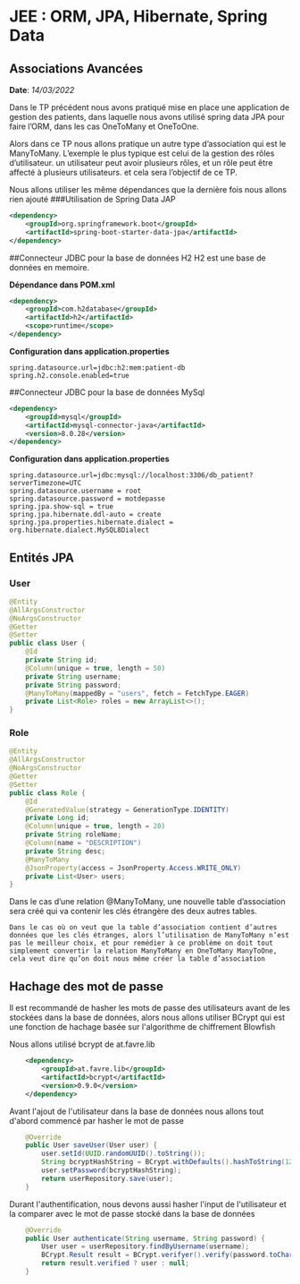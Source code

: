 # JEE : ORM, JPA, Hibernate, Spring Data
## Associations Avancées

**Date**: *14/03/2022*

Dans le TP précédent nous avons pratiqué mise en place une application de gestion des patients, dans laquelle nous avons utilisé spring data JPA pour faire l’ORM, dans les cas OneToMany et OneToOne.  

Alors dans ce TP nous allons pratique un autre type d’association qui est le ManyToMany. L’exemple le plus typique est celui de la gestion des rôles d’utilisateur. un utilisateur peut avoir plusieurs rôles, et un rôle peut être affecté à plusieurs utilisateurs. et cela sera l’objectif de ce TP.

Nous allons utiliser les même dépendances que la dernière fois nous allons rien ajouté
###Utilisation de Spring Data JAP
```xml
<dependency>
    <groupId>org.springframework.boot</groupId>
    <artifactId>spring-boot-starter-data-jpa</artifactId>
</dependency>
```

##Connecteur JDBC pour la base de données H2
H2 est une base de données en memoire.

**Dépendance dans POM.xml**
```xml
<dependency>
    <groupId>com.h2database</groupId>
    <artifactId>h2</artifactId>
    <scope>runtime</scope>
</dependency>
```

**Configuration dans application.properties**
```properties
spring.datasource.url=jdbc:h2:mem:patient-db
spring.h2.console.enabled=true
```

##Connecteur JDBC pour la base de données MySql
```xml
<dependency>
    <groupId>mysql</groupId>
    <artifactId>mysql-connector-java</artifactId>
    <version>8.0.28</version>
</dependency>
```
**Configuration dans application.properties**
```properties
spring.datasource.url=jdbc:mysql://localhost:3306/db_patient?serverTimezone=UTC
spring.datasource.username = root
spring.datasource.password = motdepasse
spring.jpa.show-sql = true
spring.jpa.hibernate.ddl-auto = create
spring.jpa.properties.hibernate.dialect = org.hibernate.dialect.MySQL8Dialect
```

## Entités JPA

### User
```java
@Entity
@AllArgsConstructor
@NoArgsConstructor
@Getter
@Setter
public class User {
    @Id
    private String id;
    @Column(unique = true, length = 50)
    private String username;
    private String password;
    @ManyToMany(mappedBy = "users", fetch = FetchType.EAGER)
    private List<Role> roles = new ArrayList<>();
}
```

### Role
```java
@Entity
@AllArgsConstructor
@NoArgsConstructor
@Getter
@Setter
public class Role {
    @Id
    @GeneratedValue(strategy = GenerationType.IDENTITY)
    private Long id;
    @Column(unique = true, length = 20)
    private String roleName;
    @Column(name = "DESCRIPTION")
    private String desc;
    @ManyToMany
    @JsonProperty(access = JsonProperty.Access.WRITE_ONLY)
    private List<User> users;
}
```
Dans le cas d’une relation @ManyToMany, une nouvelle table d’association sera créé qui va contenir les clés étrangère des deux autres tables.

    Dans le cas où on veut que la table d’association contient d’autres données que les clés étranges, alors l’utilisation de ManyToMany n’est pas le meilleur choix, et pour remédier à ce problème on doit tout simplement convertir la relation ManyToMany en OneToMany ManyToOne, cela veut dire qu’on doit nous même créer la table d’association

## Hachage des mot de passe
Il  est recommandé de hasher les mots de passe des utilisateurs avant de les stockées dans la base de données, alors nous allons utiliser BCrypt qui est une fonction de hachage basée sur l'algorithme de chiffrement Blowfish

Nous allons utilisé bcrypt de at.favre.lib
```xml
    <dependency>
        <groupId>at.favre.lib</groupId>
        <artifactId>bcrypt</artifactId>
        <version>0.9.0</version>
    </dependency>
```

Avant l'ajout de l'utilisateur dans la base de données nous allons tout d'abord commencé par hasher le mot de passe


```java
    @Override
    public User saveUser(User user) {
        user.setId(UUID.randomUUID().toString());
        String bcryptHashString = BCrypt.withDefaults().hashToString(12, user.getPassword().toCharArray());
        user.setPassword(bcryptHashString);
        return userRepository.save(user);
    }
```

Durant l'authentification, nous devons aussi hasher l'input de l'utilisateur et la comparer avec le mot de passe stocké dans la base de données
```java
    @Override
    public User authenticate(String username, String password) {
        User user = userRepository.findByUsername(username);
        BCrypt.Result result = BCrypt.verifyer().verify(password.toCharArray(), user.getPassword());
        return result.verified ? user : null;
    }
```
